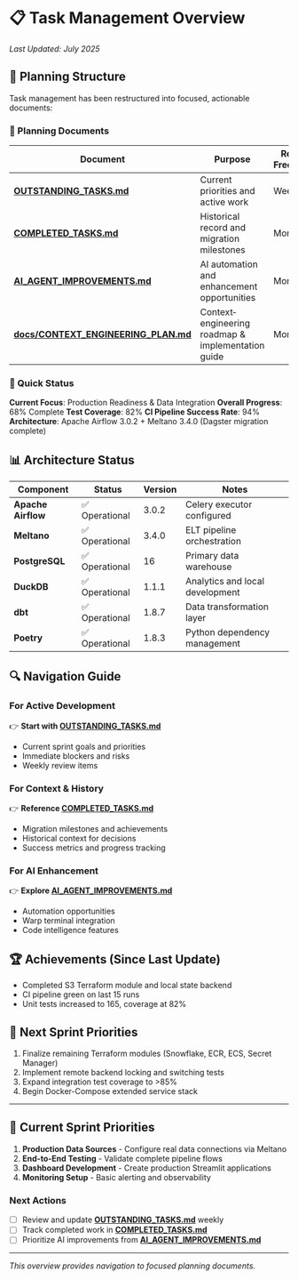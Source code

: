 # 📋 Task Management Overview

*Last Updated: July 2025*

## 🎯 Planning Structure

Task management has been restructured into focused, actionable documents:

### 📄 Planning Documents

| Document | Purpose | Review Frequency |
|----------|---------|------------------|
| **[OUTSTANDING_TASKS.md](OUTSTANDING_TASKS.md)** | Current priorities and active work | Weekly |
| **[COMPLETED_TASKS.md](COMPLETED_TASKS.md)** | Historical record and migration milestones | Monthly |
| **[AI_AGENT_IMPROVEMENTS.md](AI_AGENT_IMPROVEMENTS.md)** | AI automation and enhancement opportunities | Monthly |
| **[docs/CONTEXT_ENGINEERING_PLAN.md](docs/CONTEXT_ENGINEERING_PLAN.md)** | Context‐engineering roadmap & implementation guide | Monthly |

### 🚀 Quick Status

**Current Focus**: Production Readiness & Data Integration
**Overall Progress**: 68% Complete
**Test Coverage**: 82%
**CI Pipeline Success Rate**: 94%
**Architecture**: Apache Airflow 3.0.2 + Meltano 3.4.0 (Dagster migration complete)

## 📊 Architecture Status

| Component | Status | Version | Notes |
|-----------|--------|---------|-------|
| **Apache Airflow** | ✅ Operational | 3.0.2 | Celery executor configured |
| **Meltano** | ✅ Operational | 3.4.0 | ELT pipeline orchestration |
| **PostgreSQL** | ✅ Operational | 16 | Primary data warehouse |
| **DuckDB** | ✅ Operational | 1.1.1 | Analytics and local development |
| **dbt** | ✅ Operational | 1.8.7 | Data transformation layer |
| **Poetry** | ✅ Operational | 1.8.3 | Python dependency management |

## 🔍 Navigation Guide

### For Active Development
👉 **Start with [OUTSTANDING_TASKS.md](OUTSTANDING_TASKS.md)**
- Current sprint goals and priorities
- Immediate blockers and risks
- Weekly review items

### For Context & History
👉 **Reference [COMPLETED_TASKS.md](COMPLETED_TASKS.md)**
- Migration milestones and achievements
- Historical context for decisions
- Success metrics and progress tracking

### For AI Enhancement
👉 **Explore [AI_AGENT_IMPROVEMENTS.md](AI_AGENT_IMPROVEMENTS.md)**
- Automation opportunities
- Warp terminal integration
- Code intelligence features

## 🏆 Achievements (Since Last Update)

- Completed S3 Terraform module and local state backend
- CI pipeline green on last 15 runs
- Unit tests increased to 165, coverage at 82%

## 🚀 Next Sprint Priorities

1. Finalize remaining Terraform modules (Snowflake, ECR, ECS, Secret Manager)
2. Implement remote backend locking and switching tests
3. Expand integration test coverage to >85%
4. Begin Docker-Compose extended service stack

---

## 🎯 Current Sprint Priorities

1. **Production Data Sources** - Configure real data connections via Meltano
2. **End-to-End Testing** - Validate complete pipeline flows
3. **Dashboard Development** - Create production Streamlit applications
4. **Monitoring Setup** - Basic alerting and observability

### Next Actions
- [ ] Review and update **[OUTSTANDING_TASKS.md](OUTSTANDING_TASKS.md)** weekly
- [ ] Track completed work in **[COMPLETED_TASKS.md](COMPLETED_TASKS.md)**
- [ ] Prioritize AI improvements from **[AI_AGENT_IMPROVEMENTS.md](AI_AGENT_IMPROVEMENTS.md)**

---

*This overview provides navigation to focused planning documents.*
